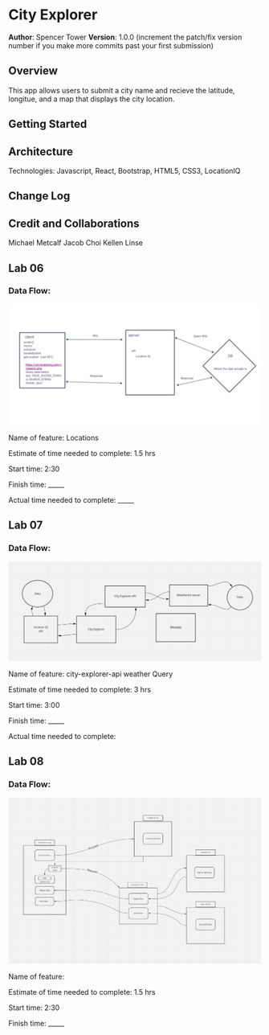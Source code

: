 # City Explorer

**Author**: Spencer Tower
**Version**: 1.0.0 (increment the patch/fix version number if you make more commits past your first submission)

## Overview
This app allows users to submit a city name and recieve the latitude, longitue, and a map that displays the city location.


## Getting Started
<!-- What are the steps that a user must take in order to build this app on their own machine and get it running? -->

## Architecture
<!-- Provide a detailed description of the application design. What technologies (languages, libraries, etc) you're using, and any other relevant design information. -->
Technologies: Javascript, React, Bootstrap, HTML5, CSS3, LocationIQ

## Change Log
<!-- Use this area to document the iterative changes made to your application as each feature is successfully implemented. Use time stamps. Here's an example:

01-01-2001 4:59pm - Application now has a fully-functional express server, with a GET route for the location resource. -->

## Credit and Collaborations
<!-- Give credit (and a link) to other people or resources that helped you build this application. -->
Michael Metcalf
Jacob Choi
Kellen Linse

## Lab 06 

### Data Flow:

![Lab 06 Data Flow](img/lab06_dataflow.png)

Name of feature: Locations

Estimate of time needed to complete: 1.5 hrs

Start time: 2:30

Finish time: _____

Actual time needed to complete: _____


## Lab 07 

### Data Flow:

![Lab 07 Data Flow](img/lab07_dataflow.png)

Name of feature: city-explorer-api weather Query

Estimate of time needed to complete: 3 hrs

Start time: 3:00

Finish time: _____

Actual time needed to complete: 


## Lab 08 

### Data Flow:

![Lab 08 Data Flow](img/lab08_dataflow.png)

Name of feature: 

Estimate of time needed to complete: 1.5 hrs

Start time: 2:30

Finish time: _____
